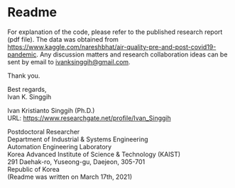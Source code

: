 # Readme

For explanation of the code, please refer to the published research report (pdf file).
The data was obtained from https://www.kaggle.com/nareshbhat/air-quality-pre-and-post-covid19-pandemic.
Any discussion matters and research collaboration ideas can be sent by email to ivanksinggih@gmail.com.

Thank you.  

Best regards,  
Ivan K. Singgih
  
Ivan Kristianto Singgih (Ph.D.)  
URL: https://www.researchgate.net/profile/Ivan_Singgih

Postdoctoral Researcher  
Department of Industrial & Systems Engineering  
Automation Engineering Laboratory  
Korea Advanced Institute of Science & Technology (KAIST)  
291 Daehak-ro, Yuseong-gu, Daejeon, 305-701  
Republic of Korea  
(Readme was written on March 17th, 2021)

